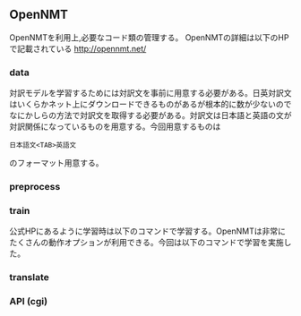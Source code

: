 ## OpenNMT
OpenNMTを利用上,必要なコード類の管理する。
OpenNMTの詳細は以下のHPで記載されている http://opennmt.net/  

### data
対訳モデルを学習するためには対訳文を事前に用意する必要がある。日英対訳文はいくらかネット上にダウンロードできるものがあるが根本的に数が少ないのでなにかしらの方法で対訳文を取得する必要がある。対訳文は日本語と英語の文が対訳関係になっているものを用意する。今回用意するものは
```
日本語文<TAB>英語文
```
のフォーマット用意する。

### preprocess

### train
公式HPにあるように学習時は以下のコマンドで学習する。OpenNMTは非常にたくさんの動作オプションが利用できる。今回は以下のコマンドで学習を実施した。

### translate

### API (cgi)
